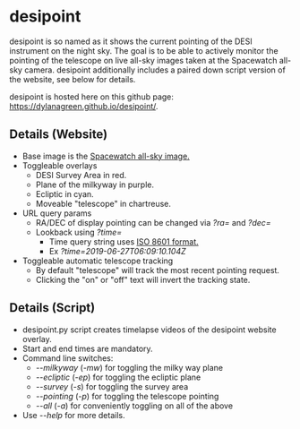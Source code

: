# desipoint

desipoint is so named as it shows the current pointing of the DESI instrument on the night sky.
The goal is to be able to actively monitor the pointing of the telescope on live all-sky
images taken at the Spacewatch all-sky camera. desipoint additionally includes a
paired down script version of the website, see below for details.

desipoint is hosted here on this github page: https://dylanagreen.github.io/desipoint/.

## Details (Website)
- Base image is the [Spacewatch all-sky image.](http://varuna.kpno.noao.edu/allsky/AllSkyCurrentImage.JPG)
- Toggleable overlays
  - DESI Survey Area in red.
  - Plane of the milkyway in purple.
  - Ecliptic in cyan.
  - Moveable "telescope" in chartreuse.
- URL query params
  - RA/DEC of display pointing can be changed via *?ra=* and *?dec=*
  - Lookback using *?time=*
    - Time query string uses [ISO 8601 format.](https://en.wikipedia.org/wiki/ISO_8601)
    - Ex *?time=2019-06-27T06:09:10.104Z*
- Toggleable automatic telescope tracking
  - By default "telescope" will track the most recent pointing request.
  - Clicking the "on" or "off" text will invert the tracking state.

## Details (Script)
- desipoint.py script creates timelapse videos of the desipoint website overlay.
- Start and end times are mandatory.
- Command line switches:
  - *--milkyway* (*-mw*) for toggling the milky way plane
  - *--ecliptic* (*-ep*) for toggling the ecliptic plane
  - *--survey* (*-s*) for toggling the survey area
  - *--pointing* (*-p*) for toggling the telescope pointing
  - *--all* (*-a*) for conveniently toggling on all of the above
- Use *--help* for more details.
